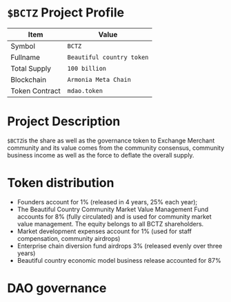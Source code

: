 # `$BCTZ` Project Profile

|Item | Value|
|--|--|
| Symbol | `BCTZ` |
| Fullname | `Beautiful country token` |
| Total Supply | `100 billion` |
| Blockchain | `Armonia Meta Chain`|
| Token Contract | `mdao.token` |

# Project Description
`$BCTZ`is the share as well as the governance token to Exchange Merchant community and its value comes from the community consensus, community business income as well as the force to deflate the overall supply.

# Token distribution

* Founders account for 1% (released in 4 years, 25% each year);
* The Beautiful Country Community Market Value Management Fund accounts for 8% (fully circulated) and is used for community market value management. The equity belongs to all BCTZ shareholders.
* Market development expenses account for 1% (used for staff compensation, community airdrops)
* Enterprise chain diversion fund airdrops 3% (released evenly over three years)
* Beautiful country economic model business release accounted for 87%
  
# DAO governance
